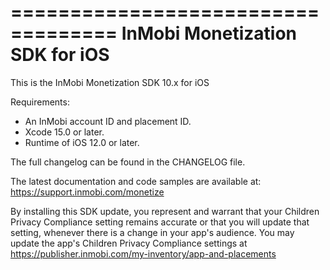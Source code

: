 ===================================
InMobi Monetization SDK for iOS
===================================

This is the InMobi Monetization SDK 10.x for iOS

Requirements:
- An InMobi account ID and placement ID.
- Xcode 15.0 or later.
- Runtime of iOS 12.0 or later.

The full changelog can be found in the CHANGELOG file.

The latest documentation and code samples are available at:
https://support.inmobi.com/monetize

By installing this SDK update, you represent and warrant that your Children Privacy Compliance setting remains accurate or that you will update that setting, whenever there is a change in your app's audience. You may update the app's Children Privacy Compliance settings at https://publisher.inmobi.com/my-inventory/app-and-placements

